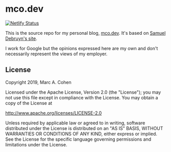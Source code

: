 # mco.dev

[![Netlify Status](https://api.netlify.com/api/v1/badges/f1ea96ef-f6de-4667-a500-109e34bb0cc7/deploy-status)](https://app.netlify.com/sites/mco-dev/deploys)

This is the source repo for my personal blog,
[mco.dev](https://mco.dev).
It's based on [Samuel Debruyn's site](https://chipsncookies.com/).

I work for Google but the opinions expressed here are my own and don't necessarily represent the views of my employer.

## License

Copyright 2019, Marc A. Cohen

Licensed under the Apache License, Version 2.0 (the "License"); you may not use this file except in compliance with the License. You may obtain a copy of the License at

http://www.apache.org/licenses/LICENSE-2.0

Unless required by applicable law or agreed to in writing, software distributed under the License is distributed on an "AS IS" BASIS, WITHOUT WARRANTIES OR CONDITIONS OF ANY KIND, either express or implied. See the License for the specific language governing permissions and limitations under the License.
